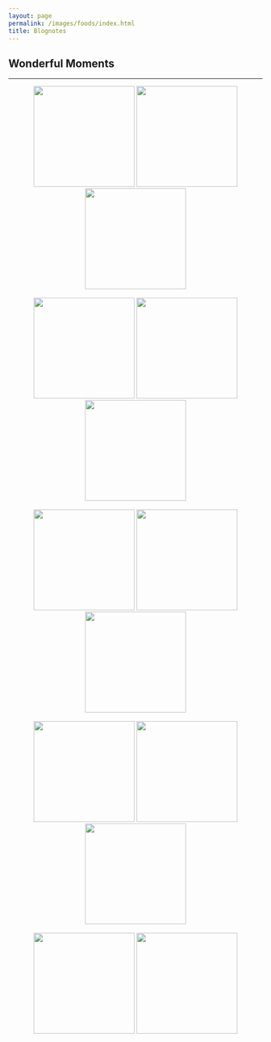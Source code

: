 ```yaml
---
layout: page
permalink: /images/foods/index.html
title: Blognotes
---
```


## Wonderful Moments
---
<center>
<img src="https://jiachunli98.github.io/figures/Weixin Image_202410231120111.jpg" width="200">
<img src="https://jiachunli98.github.io/figures/Weixin Image_20241023111954.jpg" width="200">
<img src="https://jiachunli98.github.io/figures/Weixin Image_202410231119531.jpg" width="200">
</center>
<br>
<center>
<img src="https://jiachunli98.github.io/figures/Weixin Image_20241023111952.jpg" width="200">
<img src="https://jiachunli98.github.io/figures/Weixin Image_202410231119511.jpg" width="200">
<img src="https://jiachunli98.github.io/figures/Weixin Image_20241023111953.jpg" width="200">
</center>
<br>
<center>
<img src="https://jiachunli98.github.io/figures/Weixin Image_20241023111951.jpg" width="200">
<img src="https://jiachunli98.github.io/figures/Weixin Image_202410231119462.jpg" width="200">
<img src="https://jiachunli98.github.io/figures/Weixin Image_202410231119461.jpg" width="200">
</center>
<br>
<center>
<img src="https://jiachunli98.github.io/figures/Weixin Image_20241023111944.jpg" width="200">
<img src="https://jiachunli98.github.io/figures/Weixin Image_20241023111933.jpg" width="200">
<img src="https://jiachunli98.github.io/figures/Weixin Image_202410231119321.jpg" width="200">
</center>
<br>
<center>
<img src="https://jiachunli98.github.io/figures/Weixin Image_20241023111929.jpg" width="200">
<img src="https://jiachunli98.github.io/figures/Weixin Image_202410231119502.jpg" width="200">
</center>

